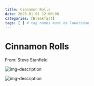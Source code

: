 ```yaml
---
title: Cinnamon Rolls
date: 2025-01-01 12:00:00
categories: [Breakfast]
tags: [ ] # tag names must be lowercase
---
```


# Cinnamon Rolls
From: Steve Stanfield 

![img-description](https://pbs.twimg.com/media/GgoqYbFWoAAtR73?format=jpg&name=large)

![img-description](https://pbs.twimg.com/media/GgoqYbFW0AIiSGK?format=jpg&name=small)